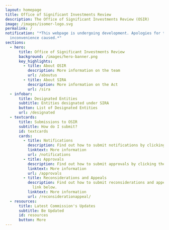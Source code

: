 ```yaml
---
layout: homepage
title: Office of Significant Investments Review
description: The Office of Significant Investments Review (OSIR)
image: /images/isomer-logo.svg
permalink: /
notification: "*This webpage is undergoing development. Apologies for the
  inconvenience caused.*"
sections:
  - hero:
      title: Office of Significant Investments Review
      background: /images/hero-banner.png
      key_highlights:
        - title: About OSIR
          description: More information on the team
          url: /aboutus
        - title: About SIRA
          description: More information on the Act
          url: /sira
  - infobar:
      title: Designated Entities
      subtitle: Entities designated under SIRA
      button: List of Designated Entities
      url: /designated
  - textcards:
      title: Submissions to OSIR
      subtitle: How do I submit?
      id: textcards
      cards:
        - title: Notifications
          description: Find out how to submit notifications by clicking the link below.
          linktext: More information
          url: /notifications
        - title: Approvals
          description: Find out how to submit approvals by clicking the link below.
          linktext: More information
          url: /approvals
        - title: Reconsiderations and Appeals
          description: Find out how to submit reconsiderations and appeals by clicking the
            link below.
          linktext: More information
          url: /reconsiderationappeal/
  - resources:
      title: Latest Commission's Updates
      subtitle: Be Updated
      id: resources
      button: More
---
```


